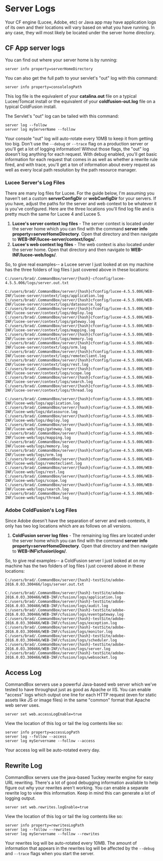 # Server Logs

Your CF engine \(Lucee, Adobe, etc\) or Java app may have application logs of its own and their locations will vary based on what you have running. In any case, they will most likely be located under the server home directory.  

## CF App server logs

You can find out where your server home is by running:

```text
server info property=serverHomeDirectory
```

You can also get the full path to your servlet's "out" log with this command:

```text
server info property=consolelogPath
```

This log file is the equivalent of your **catalina.out** file on a typical Lucee/Tomcat install or the equivalent of your **coldfusion-out.log** file on a typical ColdFusion install.

The Servlet's "out" log can be tailed with this command:

```text
server log --follow
server log myServerName --follow
```

Your console "out" log will auto-rotate every 10MB to keep it from getting too big.  Don't use the `--debug` or `--trace` flag on a production server or you'll get a lot of logging information!  Without those flags, the "out" log doesn't log anything for each request.  With debug enabled, you'll get basic information for each request that comes in as well as whether a rewrite rule fired, and with trace, you'll get a ton of information about every request as well as every local path resolution by the path resource manager.

### Lucee Server's Log Files

There are many log files for Lucee.  For the guide below, I'm assuming you haven't set a custom **serverConfigDir** or **webConfigDir** for your servers.  If you have, adjust the paths for the server and web context to be whatever it is you've configured.  Here are the three locations you'll find log file and is pretty much the same for Lucee 4 and Lucee 5.

1. **Lucee's server context log files** - The server context is located under the server home which you can find with the command **server info property=serverHomeDirectory**.  Open that directory and then navigate to **WEB-INF/lucee-server/context/logs/**.
2. **Lucee's web context log files** - The web context is also located under the server home.  Open that directory and then navigate to **WEB-INF/lucee-web/logs/**.

So, to give real examples-- a Lucee server I just looked at on my machine has the three folders of log files I just covered above in these locations:

```text
C:/users/brad/.CommandBox/server/{hash}-cfconfig/lucee-4.5.5.006/logs/server.out.txt

C:/users/brad/.CommandBox/server/{hash}cfconfig/lucee-4.5.5.006/WEB-INF/lucee-server/context/logs/application.log
C:/users/brad/.CommandBox/server/{hash}cfconfig/lucee-4.5.5.006/WEB-INF/lucee-server/context/logs/datasource.log
C:/users/brad/.CommandBox/server/{hash}cfconfig/lucee-4.5.5.006/WEB-INF/lucee-server/context/logs/deploy.log
C:/users/brad/.CommandBox/server/{hash}cfconfig/lucee-4.5.5.006/WEB-INF/lucee-server/context/logs/gateway.log
C:/users/brad/.CommandBox/server/{hash}cfconfig/lucee-4.5.5.006/WEB-INF/lucee-server/context/logs/mapping.log
C:/users/brad/.CommandBox/server/{hash}cfconfig/lucee-4.5.5.006/WEB-INF/lucee-server/context/logs/memory.log
C:/users/brad/.CommandBox/server/{hash}cfconfig/lucee-4.5.5.006/WEB-INF/lucee-server/context/logs/orm.log
C:/users/brad/.CommandBox/server/{hash}cfconfig/lucee-4.5.5.006/WEB-INF/lucee-server/context/logs/remoteclient.log
C:/users/brad/.CommandBox/server/{hash}cfconfig/lucee-4.5.5.006/WEB-INF/lucee-server/context/logs/rest.log
C:/users/brad/.CommandBox/server/{hash}cfconfig/lucee-4.5.5.006/WEB-INF/lucee-server/context/logs/scope.log
C:/users/brad/.CommandBox/server/{hash}cfconfig/lucee-4.5.5.006/WEB-INF/lucee-server/context/logs/search.log
C:/users/brad/.CommandBox/server/{hash}cfconfig/lucee-4.5.5.006/WEB-INF/lucee-server/context/logs/thread.log

C:/users/brad/.CommandBox/server/{hash}cfconfig/lucee-4.5.5.006/WEB-INF/lucee-web/logs/application.log
C:/users/brad/.CommandBox/server/{hash}cfconfig/lucee-4.5.5.006/WEB-INF/lucee-web/logs/datasource.log
C:/users/brad/.CommandBox/server/{hash}cfconfig/lucee-4.5.5.006/WEB-INF/lucee-web/logs/deploy.log
C:/users/brad/.CommandBox/server/{hash}cfconfig/lucee-4.5.5.006/WEB-INF/lucee-web/logs/gateway.log
C:/users/brad/.CommandBox/server/{hash}cfconfig/lucee-4.5.5.006/WEB-INF/lucee-web/logs/mapping.log
C:/users/brad/.CommandBox/server/{hash}cfconfig/lucee-4.5.5.006/WEB-INF/lucee-web/logs/memory.log
C:/users/brad/.CommandBox/server/{hash}cfconfig/lucee-4.5.5.006/WEB-INF/lucee-web/logs/orm.log
C:/users/brad/.CommandBox/server/{hash}cfconfig/lucee-4.5.5.006/WEB-INF/lucee-web/logs/remoteclient.log
C:/users/brad/.CommandBox/server/{hash}cfconfig/lucee-4.5.5.006/WEB-INF/lucee-web/logs/rest.log
C:/users/brad/.CommandBox/server/{hash}cfconfig/lucee-4.5.5.006/WEB-INF/lucee-web/logs/scope.log
C:/users/brad/.CommandBox/server/{hash}cfconfig/lucee-4.5.5.006/WEB-INF/lucee-web/logs/search.log
C:/users/brad/.CommandBox/server/{hash}cfconfig/lucee-4.5.5.006/WEB-INF/lucee-web/logs/thread.log
```

### Adobe ColdFusion's Log Files

Since Adobe doesn't have the separation of server and web contexts, it only has two log locations which are as follows on all versions.

1. **ColdFusion server log files** - The remaining log files are located under the server home which you can find with the command **server info property=serverHomeDirectory**.  Open that directory and then navigate to **WEB-INF\cfusion\logs/**.

So, to give real examples-- a ColdFusion server I just looked at on my machine has the two folders of log files I just covered above in these locations:

```text
C:/users/brad/.CommandBox/server/{hash}-testSite/adobe-2016.0.03.300466/logs/server.out.txt

C:/users/brad/.CommandBox/server/{hash}-testSite/adobe-2016.0.03.300466/WEB-INF/cfusion/logs/application.log
C:/users/brad/.CommandBox/server/{hash}-testSite/adobe-2016.0.03.300466/WEB-INF/cfusion/logs/audit.log
C:/users/brad/.CommandBox/server/{hash}-testSite/adobe-2016.0.03.300466/WEB-INF/cfusion/logs/eventgateway.log
C:/users/brad/.CommandBox/server/{hash}-testSite/adobe-2016.0.03.300466/WEB-INF/cfusion/logs/exception.log
C:/users/brad/.CommandBox/server/{hash}-testSite/adobe-2016.0.03.300466/WEB-INF/cfusion/logs/monitor.log
C:/users/brad/.CommandBox/server/{hash}-testSite/adobe-2016.0.03.300466/WEB-INF/cfusion/logs/scheduler.log
C:/users/brad/.CommandBox/server/{hash}-testSite/adobe-2016.0.03.300466/WEB-INF/cfusion/logs/server.log
C:/users/brad/.CommandBox/server/{hash}-testSite/adobe-2016.0.03.300466/WEB-INF/cfusion/logs/websocket.log
```

## Access Log

CommandBox servers use a powerful Java-based web server which we've tested to have throughput just as good as Apache or IIS.  You can enable "access" logs which output one line for each HTTP request \(even for static assets like JS or image files\) in the same "common" format that Apache web server uses.

```text
server set web.accessLogEnable=true
```

View the location of this log or tail the log contents like so:

```text
server info property=accessLogPath
server log --follow --access
server log myServername --follow --access
```

Your access log will be auto-rotated every day.

## Rewrite Log

CommandBox servers use the java-based Tuckey rewrite engine for easy URL rewriting.  There's a lot of good debugging information available to help figure out why your rewrites aren't working.  You can enable a separate rewrite log to view this information.  Keep in mind this can generate a lot of logging output.

```text
server set web.rewrites.logEnable=true
```

View the location of this log or tail the log contents like so:

```text
server info property=rewritesLogPath
server log --follow --rewrites
server log myServername --follow --rewrites
```

Your rewrites log will be auto-rotated every 10MB.  The amount of information that appears in the rewrites log will be affected by the `--debug` and `--trace` flags when you start the server.  

